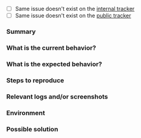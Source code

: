 
* [ ] Same issue doesn't exist on the [internal tracker](https://gitlab.ics.muni.cz/groups/cryton/-/issues?label_name%5B%5D=bug)
* [ ] Same issue doesn't exist on the [public tracker](https://github.com/CSIRT-MU/Cryton/issues?q=is%3Aopen+is%3Aissue+label%3Abug)

### Summary

<!-- Summarize the bug. -->

### What is the current behavior?

<!-- Describe what currently happens. -->

### What is the expected behavior?

<!-- Describe what should happen. -->

### Steps to reproduce

<!-- Describe how one can reproduce the issue - this is very important. Please use an ordered list. -->

### Relevant logs and/or screenshots

<!-- 
Paste any **relevant** logs - please use code blocks (```) to format console output, logs, and code as it's tough to read otherwise.

More information about logs can be found at https://cryton.gitlab-pages.ics.muni.cz/latest/logging/.  
Logs in Docker are also saved in the application directory (`/app/log/`).

<details>
<summary>Expand to see logs</summary>

<pre>

paste the logs here

</pre>
</details>
-->

### Environment

<!-- 
Any relevant information to your deployment/issue.

* Application versions (X.Y.Z/major.minor.patch)
* Operating System (Debian 12, Windows 10, macOS Big Sur)
* How you've installed the application(s) (Poetry, Docker, pip, pipx)
* Application configuration (.env file(s), environment variables, Docker Compose file(s))
-->

### Possible solution

<!-- Not obligatory, but suggest a fix/reason for the bug, possibly link to the line of code that might be responsible for the problem. -->
